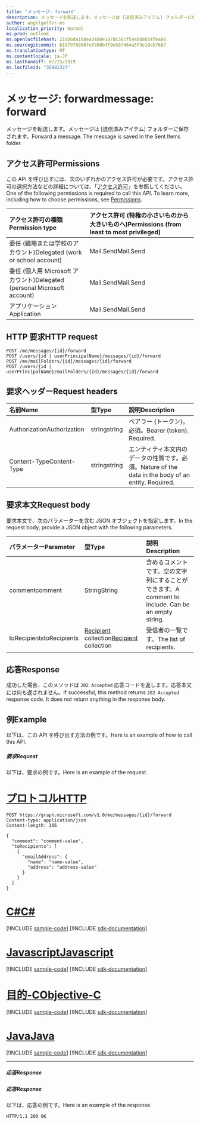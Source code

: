 ```yaml
---
title: 'メッセージ: forward'
description: メッセージを転送します。メッセージは [送信済みアイテム] フォルダーに保存されます。
author: angelgolfer-ms
localization_priority: Normal
ms.prod: outlook
ms.openlocfilehash: 21db6da10dea3480e187dc38cf59abb8654fea80
ms.sourcegitcommit: b18f978808fef800bff9e587464a5f3e18eb7687
ms.translationtype: MT
ms.contentlocale: ja-JP
ms.lasthandoff: 07/25/2019
ms.locfileid: "35881327"
---
```

# <a name="message-forward"></a><span data-ttu-id="595cc-104">メッセージ: forward</span><span class="sxs-lookup"><span data-stu-id="595cc-104">message: forward</span></span>

<span data-ttu-id="595cc-p102">メッセージを転送します。メッセージは [送信済みアイテム] フォルダーに保存されます。</span><span class="sxs-lookup"><span data-stu-id="595cc-p102">Forward a message. The message is saved in the Sent Items folder.</span></span>

## <a name="permissions"></a><span data-ttu-id="595cc-107">アクセス許可</span><span class="sxs-lookup"><span data-stu-id="595cc-107">Permissions</span></span>
<span data-ttu-id="595cc-p103">この API を呼び出すには、次のいずれかのアクセス許可が必要です。アクセス許可の選択方法などの詳細については、「[アクセス許可](/graph/permissions-reference)」を参照してください。</span><span class="sxs-lookup"><span data-stu-id="595cc-p103">One of the following permissions is required to call this API. To learn more, including how to choose permissions, see [Permissions](/graph/permissions-reference).</span></span>

|<span data-ttu-id="595cc-110">アクセス許可の種類</span><span class="sxs-lookup"><span data-stu-id="595cc-110">Permission type</span></span>      | <span data-ttu-id="595cc-111">アクセス許可 (特権の小さいものから大きいものへ)</span><span class="sxs-lookup"><span data-stu-id="595cc-111">Permissions (from least to most privileged)</span></span>              |
|:--------------------|:---------------------------------------------------------|
|<span data-ttu-id="595cc-112">委任 (職場または学校のアカウント)</span><span class="sxs-lookup"><span data-stu-id="595cc-112">Delegated (work or school account)</span></span> | <span data-ttu-id="595cc-113">Mail.Send</span><span class="sxs-lookup"><span data-stu-id="595cc-113">Mail.Send</span></span>    |
|<span data-ttu-id="595cc-114">委任 (個人用 Microsoft アカウント)</span><span class="sxs-lookup"><span data-stu-id="595cc-114">Delegated (personal Microsoft account)</span></span> | <span data-ttu-id="595cc-115">Mail.Send</span><span class="sxs-lookup"><span data-stu-id="595cc-115">Mail.Send</span></span>    |
|<span data-ttu-id="595cc-116">アプリケーション</span><span class="sxs-lookup"><span data-stu-id="595cc-116">Application</span></span> | <span data-ttu-id="595cc-117">Mail.Send</span><span class="sxs-lookup"><span data-stu-id="595cc-117">Mail.Send</span></span> |

## <a name="http-request"></a><span data-ttu-id="595cc-118">HTTP 要求</span><span class="sxs-lookup"><span data-stu-id="595cc-118">HTTP request</span></span>
<!-- { "blockType": "ignored" } -->
```http
POST /me/messages/{id}/forward
POST /users/{id | userPrincipalName}/messages/{id}/forward
POST /me/mailFolders/{id}/messages/{id}/forward
POST /users/{id | userPrincipalName}/mailFolders/{id}/messages/{id}/forward
```
## <a name="request-headers"></a><span data-ttu-id="595cc-119">要求ヘッダー</span><span class="sxs-lookup"><span data-stu-id="595cc-119">Request headers</span></span>
| <span data-ttu-id="595cc-120">名前</span><span class="sxs-lookup"><span data-stu-id="595cc-120">Name</span></span>       | <span data-ttu-id="595cc-121">型</span><span class="sxs-lookup"><span data-stu-id="595cc-121">Type</span></span> | <span data-ttu-id="595cc-122">説明</span><span class="sxs-lookup"><span data-stu-id="595cc-122">Description</span></span>|
|:---------------|:--------|:----------|
| <span data-ttu-id="595cc-123">Authorization</span><span class="sxs-lookup"><span data-stu-id="595cc-123">Authorization</span></span>  | <span data-ttu-id="595cc-124">string</span><span class="sxs-lookup"><span data-stu-id="595cc-124">string</span></span>  | <span data-ttu-id="595cc-p104">ベアラー {トークン}。必須。</span><span class="sxs-lookup"><span data-stu-id="595cc-p104">Bearer {token}. Required.</span></span> |
| <span data-ttu-id="595cc-127">Content-Type</span><span class="sxs-lookup"><span data-stu-id="595cc-127">Content-Type</span></span> | <span data-ttu-id="595cc-128">string</span><span class="sxs-lookup"><span data-stu-id="595cc-128">string</span></span>  | <span data-ttu-id="595cc-p105">エンティティ本文内のデータの性質です。必須。</span><span class="sxs-lookup"><span data-stu-id="595cc-p105">Nature of the data in the body of an entity. Required.</span></span> |

## <a name="request-body"></a><span data-ttu-id="595cc-131">要求本文</span><span class="sxs-lookup"><span data-stu-id="595cc-131">Request body</span></span>
<span data-ttu-id="595cc-132">要求本文で、次のパラメーターを含む JSON オブジェクトを指定します。</span><span class="sxs-lookup"><span data-stu-id="595cc-132">In the request body, provide a JSON object with the following parameters.</span></span>

| <span data-ttu-id="595cc-133">パラメーター</span><span class="sxs-lookup"><span data-stu-id="595cc-133">Parameter</span></span>    | <span data-ttu-id="595cc-134">型</span><span class="sxs-lookup"><span data-stu-id="595cc-134">Type</span></span>   |<span data-ttu-id="595cc-135">説明</span><span class="sxs-lookup"><span data-stu-id="595cc-135">Description</span></span>|
|:---------------|:--------|:----------|
|<span data-ttu-id="595cc-136">comment</span><span class="sxs-lookup"><span data-stu-id="595cc-136">comment</span></span>|<span data-ttu-id="595cc-137">String</span><span class="sxs-lookup"><span data-stu-id="595cc-137">String</span></span>|<span data-ttu-id="595cc-p106">含めるコメントです。空の文字列にすることができます。</span><span class="sxs-lookup"><span data-stu-id="595cc-p106">A comment to include. Can be an empty string.</span></span>|
|<span data-ttu-id="595cc-140">toRecipients</span><span class="sxs-lookup"><span data-stu-id="595cc-140">toRecipients</span></span>|<span data-ttu-id="595cc-141">[Recipient](../resources/recipient.md) collection</span><span class="sxs-lookup"><span data-stu-id="595cc-141">[Recipient](../resources/recipient.md) collection</span></span>|<span data-ttu-id="595cc-142">受信者の一覧です。</span><span class="sxs-lookup"><span data-stu-id="595cc-142">The list of recipients.</span></span>|

## <a name="response"></a><span data-ttu-id="595cc-143">応答</span><span class="sxs-lookup"><span data-stu-id="595cc-143">Response</span></span>

<span data-ttu-id="595cc-p107">成功した場合、このメソッドは `202 Accepted` 応答コードを返します。応答本文には何も返されません。</span><span class="sxs-lookup"><span data-stu-id="595cc-p107">If successful, this method returns `202 Accepted` response code. It does not return anything in the response body.</span></span>

## <a name="example"></a><span data-ttu-id="595cc-146">例</span><span class="sxs-lookup"><span data-stu-id="595cc-146">Example</span></span>
<span data-ttu-id="595cc-147">以下は、この API を呼び出す方法の例です。</span><span class="sxs-lookup"><span data-stu-id="595cc-147">Here is an example of how to call this API.</span></span>
##### <a name="request"></a><span data-ttu-id="595cc-148">要求</span><span class="sxs-lookup"><span data-stu-id="595cc-148">Request</span></span>
<span data-ttu-id="595cc-149">以下は、要求の例です。</span><span class="sxs-lookup"><span data-stu-id="595cc-149">Here is an example of the request.</span></span>

# <a name="httptabhttp"></a>[<span data-ttu-id="595cc-150">プロトコル</span><span class="sxs-lookup"><span data-stu-id="595cc-150">HTTP</span></span>](#tab/http)
<!-- {
  "blockType": "request",
  "name": "message_forward"
}-->
```http
POST https://graph.microsoft.com/v1.0/me/messages/{id}/forward
Content-type: application/json
Content-length: 166

{
  "comment": "comment-value",
  "toRecipients": [
    {
      "emailAddress": {
        "name": "name-value",
        "address": "address-value"
      }
    }
  ]
}
```
# <a name="ctabcsharp"></a>[<span data-ttu-id="595cc-151">C#</span><span class="sxs-lookup"><span data-stu-id="595cc-151">C#</span></span>](#tab/csharp)
[!INCLUDE [sample-code](../includes/snippets/csharp/message-forward-csharp-snippets.md)]
[!INCLUDE [sdk-documentation](../includes/snippets/snippets-sdk-documentation-link.md)]

# <a name="javascripttabjavascript"></a>[<span data-ttu-id="595cc-152">Javascript</span><span class="sxs-lookup"><span data-stu-id="595cc-152">Javascript</span></span>](#tab/javascript)
[!INCLUDE [sample-code](../includes/snippets/javascript/message-forward-javascript-snippets.md)]
[!INCLUDE [sdk-documentation](../includes/snippets/snippets-sdk-documentation-link.md)]

# <a name="objective-ctabobjc"></a>[<span data-ttu-id="595cc-153">目的-C</span><span class="sxs-lookup"><span data-stu-id="595cc-153">Objective-C</span></span>](#tab/objc)
[!INCLUDE [sample-code](../includes/snippets/objc/message-forward-objc-snippets.md)]
[!INCLUDE [sdk-documentation](../includes/snippets/snippets-sdk-documentation-link.md)]

# <a name="javatabjava"></a>[<span data-ttu-id="595cc-154">Java</span><span class="sxs-lookup"><span data-stu-id="595cc-154">Java</span></span>](#tab/java)
[!INCLUDE [sample-code](../includes/snippets/java/message-forward-java-snippets.md)]
[!INCLUDE [sdk-documentation](../includes/snippets/snippets-sdk-documentation-link.md)]

---


##### <a name="response"></a><span data-ttu-id="595cc-155">応答</span><span class="sxs-lookup"><span data-stu-id="595cc-155">Response</span></span>
##### <a name="response"></a><span data-ttu-id="595cc-156">応答</span><span class="sxs-lookup"><span data-stu-id="595cc-156">Response</span></span>
<span data-ttu-id="595cc-157">以下は、応答の例です。</span><span class="sxs-lookup"><span data-stu-id="595cc-157">Here is an example of the response.</span></span>
<!-- {
  "blockType": "response",
  "truncated": true
} -->
```http
HTTP/1.1 200 OK
```

<!-- uuid: 8fcb5dbc-d5aa-4681-8e31-b001d5168d79
2015-10-25 14:57:30 UTC -->
<!-- {
  "type": "#page.annotation",
  "description": "message: forward",
  "keywords": "",
  "section": "documentation",
  "tocPath": "",
  "suppressions": [
  ]
}-->
